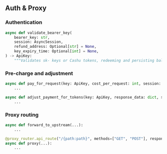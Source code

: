 ## Auth & Proxy

### Authentication

```1:140:/workspace/routstr/auth.py
async def validate_bearer_key(
    bearer_key: str,
    session: AsyncSession,
    refund_address: Optional[str] = None,
    key_expiry_time: Optional[int] = None,
) -> ApiKey:
    """Validates sk- keys or Cashu tokens, redeeming and persisting balances."""
```

### Pre-charge and adjustment

```270:371:/workspace/routstr/auth.py
async def pay_for_request(key: ApiKey, cost_per_request: int, session: AsyncSession) -> int:
    ...

async def adjust_payment_for_tokens(key: ApiKey, response_data: dict, session: AsyncSession, deducted_max_cost: int) -> dict:
    ...
```

### Proxy routing

```245:615:/workspace/routstr/proxy.py
async def forward_to_upstream(...):
    ...

@proxy_router.api_route("/{path:path}", methods=["GET", "POST"], response_model=None)
async def proxy(...):
    ...
```
